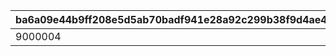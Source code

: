 |ba6a09e44b9ff208e5d5ab70badf941e28a92c299b38f9d4ae4c97f59a23b06e|bc22b009127bf234a44e47629adb717e53a1cbb5a65291744c2dcfb0871d9052|e5528e960705e3d2ac0950aa97115885120bf96c740eb7cde00eeb9dfeccbe6e|0c413d8805b24795b4db5e408514cac26a254d9754aa138329143eb62371fef0|2f19eec5e7218202304e1393df539fe114b1144a1205cfb57d0fe9232deecfda|7bbbe52d9a450168a66a4657ef5fd4e25d667228c155503c496538b1fdcbfa1f|df1aa7e6789d7cf739980d281055d4712c7fc59f5b69b8d7fa16c56eebd82f10|0926f150942c0ee6ee7f0aba56eadae6585dd422cc6b05f89cfef713227eea26|4c86af65279b4b309579dbeec5dfffd1c657023773bb22d67f4842e55462713b|d5f9ca44c52533ea3e18c293857309035b92fbcc131ff7cf17690d489b0841e0|0b4900e9bfdc49e403a60a075f4b90dffd85ed95efd1465a12af002026ed7372|20b4f4f35cc67485827d9ba0a4bc84b235834ed463306282153bc7247acbb004|
| --- | --- | --- | --- | --- | --- | --- | --- | --- | --- | --- | --- |
|9000004|bgm_MC178A|2209007|2000002|1|2024/08/20 11:59:59|2024/08/21 11:59:59|2024/08/16 12:00:00|2024/08/26 14:59:59|2209006|bgm_MC178B|2024/08/10 21:00:00|